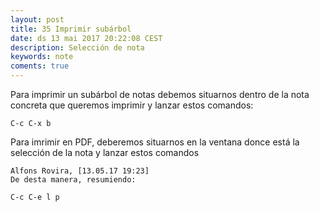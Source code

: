 ```yaml
---
layout: post
title: 35 Imprimir subárbol
date: ds 13 mai 2017 20:22:08 CEST 
description: Selección de nota
keywords: note
coments: true
---
```


Para imprimir un subárbol de notas debemos situarnos dentro de la nota concreta que queremos imprimir y lanzar estos comandos:

```
C-c C-x b
```

Para imrimir en PDF, deberemos situarnos en la ventana donce está la selección de la nota y lanzar estos comandos

```
Alfons Rovira, [13.05.17 19:23]
De desta manera, resumiendo:

C-c C-e l p
```

